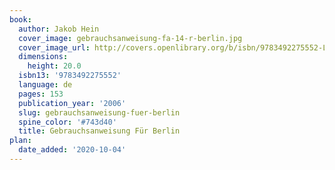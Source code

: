 ```yaml
---
book:
  author: Jakob Hein
  cover_image: gebrauchsanweisung-fa-14-r-berlin.jpg
  cover_image_url: http://covers.openlibrary.org/b/isbn/9783492275552-L.jpg
  dimensions:
    height: 20.0
  isbn13: '9783492275552'
  language: de
  pages: 153
  publication_year: '2006'
  slug: gebrauchsanweisung-fuer-berlin
  spine_color: '#743d40'
  title: Gebrauchsanweisung Für Berlin
plan:
  date_added: '2020-10-04'
---
```

